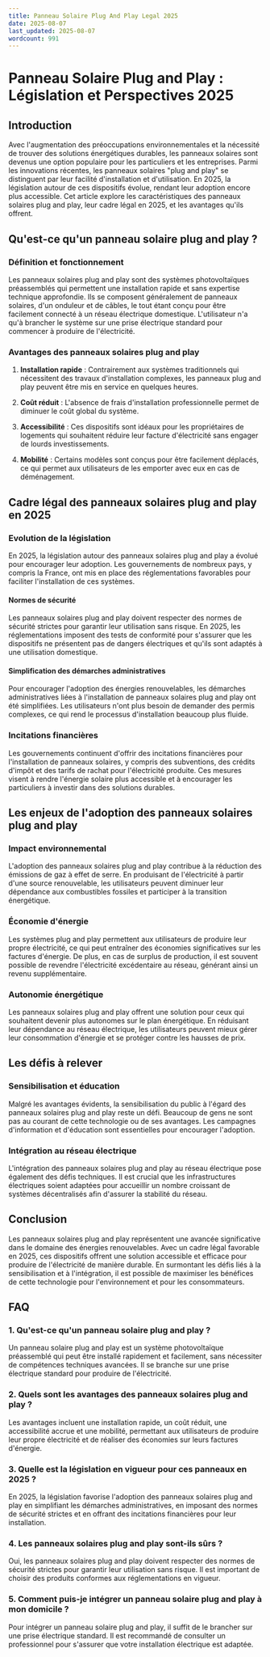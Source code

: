 ```yaml
---
title: Panneau Solaire Plug And Play Legal 2025
date: 2025-08-07
last_updated: 2025-08-07
wordcount: 991
---
```


# Panneau Solaire Plug and Play : Législation et Perspectives 2025

## Introduction

Avec l'augmentation des préoccupations environnementales et la nécessité de trouver des solutions énergétiques durables, les panneaux solaires sont devenus une option populaire pour les particuliers et les entreprises. Parmi les innovations récentes, les panneaux solaires "plug and play" se distinguent par leur facilité d'installation et d'utilisation. En 2025, la législation autour de ces dispositifs évolue, rendant leur adoption encore plus accessible. Cet article explore les caractéristiques des panneaux solaires plug and play, leur cadre légal en 2025, et les avantages qu'ils offrent.

## Qu'est-ce qu'un panneau solaire plug and play ?

### Définition et fonctionnement

Les panneaux solaires plug and play sont des systèmes photovoltaïques préassemblés qui permettent une installation rapide et sans expertise technique approfondie. Ils se composent généralement de panneaux solaires, d'un onduleur et de câbles, le tout étant conçu pour être facilement connecté à un réseau électrique domestique. L'utilisateur n'a qu'à brancher le système sur une prise électrique standard pour commencer à produire de l'électricité.

### Avantages des panneaux solaires plug and play

1. **Installation rapide** : Contrairement aux systèmes traditionnels qui nécessitent des travaux d'installation complexes, les panneaux plug and play peuvent être mis en service en quelques heures.
   
2. **Coût réduit** : L'absence de frais d'installation professionnelle permet de diminuer le coût global du système.

3. **Accessibilité** : Ces dispositifs sont idéaux pour les propriétaires de logements qui souhaitent réduire leur facture d'électricité sans engager de lourds investissements.

4. **Mobilité** : Certains modèles sont conçus pour être facilement déplacés, ce qui permet aux utilisateurs de les emporter avec eux en cas de déménagement.

## Cadre légal des panneaux solaires plug and play en 2025

### Evolution de la législation

En 2025, la législation autour des panneaux solaires plug and play a évolué pour encourager leur adoption. Les gouvernements de nombreux pays, y compris la France, ont mis en place des réglementations favorables pour faciliter l'installation de ces systèmes.

#### Normes de sécurité

Les panneaux solaires plug and play doivent respecter des normes de sécurité strictes pour garantir leur utilisation sans risque. En 2025, les réglementations imposent des tests de conformité pour s'assurer que les dispositifs ne présentent pas de dangers électriques et qu'ils sont adaptés à une utilisation domestique.

#### Simplification des démarches administratives

Pour encourager l'adoption des énergies renouvelables, les démarches administratives liées à l'installation de panneaux solaires plug and play ont été simplifiées. Les utilisateurs n'ont plus besoin de demander des permis complexes, ce qui rend le processus d'installation beaucoup plus fluide.

### Incitations financières

Les gouvernements continuent d'offrir des incitations financières pour l'installation de panneaux solaires, y compris des subventions, des crédits d'impôt et des tarifs de rachat pour l'électricité produite. Ces mesures visent à rendre l'énergie solaire plus accessible et à encourager les particuliers à investir dans des solutions durables.

## Les enjeux de l'adoption des panneaux solaires plug and play

### Impact environnemental

L'adoption des panneaux solaires plug and play contribue à la réduction des émissions de gaz à effet de serre. En produisant de l'électricité à partir d'une source renouvelable, les utilisateurs peuvent diminuer leur dépendance aux combustibles fossiles et participer à la transition énergétique.

### Économie d'énergie

Les systèmes plug and play permettent aux utilisateurs de produire leur propre électricité, ce qui peut entraîner des économies significatives sur les factures d'énergie. De plus, en cas de surplus de production, il est souvent possible de revendre l'électricité excédentaire au réseau, générant ainsi un revenu supplémentaire.

### Autonomie énergétique

Les panneaux solaires plug and play offrent une solution pour ceux qui souhaitent devenir plus autonomes sur le plan énergétique. En réduisant leur dépendance au réseau électrique, les utilisateurs peuvent mieux gérer leur consommation d'énergie et se protéger contre les hausses de prix.

## Les défis à relever

### Sensibilisation et éducation

Malgré les avantages évidents, la sensibilisation du public à l'égard des panneaux solaires plug and play reste un défi. Beaucoup de gens ne sont pas au courant de cette technologie ou de ses avantages. Les campagnes d'information et d'éducation sont essentielles pour encourager l'adoption.

### Intégration au réseau électrique

L'intégration des panneaux solaires plug and play au réseau électrique pose également des défis techniques. Il est crucial que les infrastructures électriques soient adaptées pour accueillir un nombre croissant de systèmes décentralisés afin d'assurer la stabilité du réseau.

## Conclusion

Les panneaux solaires plug and play représentent une avancée significative dans le domaine des énergies renouvelables. Avec un cadre légal favorable en 2025, ces dispositifs offrent une solution accessible et efficace pour produire de l'électricité de manière durable. En surmontant les défis liés à la sensibilisation et à l'intégration, il est possible de maximiser les bénéfices de cette technologie pour l'environnement et pour les consommateurs.

## FAQ

### 1. Qu'est-ce qu'un panneau solaire plug and play ?

Un panneau solaire plug and play est un système photovoltaïque préassemblé qui peut être installé rapidement et facilement, sans nécessiter de compétences techniques avancées. Il se branche sur une prise électrique standard pour produire de l'électricité.

### 2. Quels sont les avantages des panneaux solaires plug and play ?

Les avantages incluent une installation rapide, un coût réduit, une accessibilité accrue et une mobilité, permettant aux utilisateurs de produire leur propre électricité et de réaliser des économies sur leurs factures d'énergie.

### 3. Quelle est la législation en vigueur pour ces panneaux en 2025 ?

En 2025, la législation favorise l'adoption des panneaux solaires plug and play en simplifiant les démarches administratives, en imposant des normes de sécurité strictes et en offrant des incitations financières pour leur installation.

### 4. Les panneaux solaires plug and play sont-ils sûrs ?

Oui, les panneaux solaires plug and play doivent respecter des normes de sécurité strictes pour garantir leur utilisation sans risque. Il est important de choisir des produits conformes aux réglementations en vigueur.

### 5. Comment puis-je intégrer un panneau solaire plug and play à mon domicile ?

Pour intégrer un panneau solaire plug and play, il suffit de le brancher sur une prise électrique standard. Il est recommandé de consulter un professionnel pour s'assurer que votre installation électrique est adaptée.